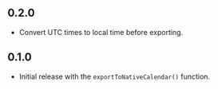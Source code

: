 ## 0.2.0

* Convert UTC times to local time before exporting.

## 0.1.0

* Initial release with the `exportToNativeCalendar()` function.
